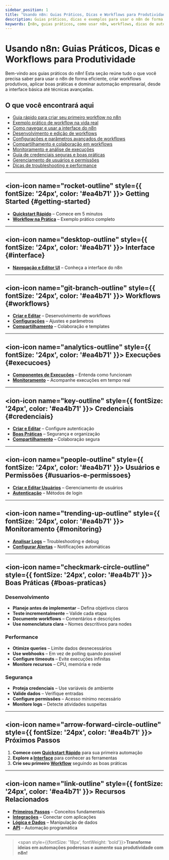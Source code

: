 ```yaml
---
sidebar_position: 1
title: "Usando n8n: Guias Práticos, Dicas e Workflows para Produtividade"
description: Guias práticos, dicas e exemplos para usar o n8n de forma eficiente, criar workflows produtivos e dominar automação empresarial.
keywords: [n8n, guias práticos, como usar n8n, workflows, dicas de automação, produtividade n8n, exemplos, automação empresarial, melhores práticas]
---
```


# Usando n8n: Guias Práticos, Dicas e Workflows para Produtividade

Bem-vindo aos guias práticos do n8n! Esta seção reúne tudo o que você precisa saber para usar o n8n de forma eficiente, criar workflows produtivos, aplicar boas práticas e dominar automação empresarial, desde a interface básica até técnicas avançadas.

## O que você encontrará aqui

- [Guia rápido para criar seu primeiro workflow no n8n](./getting-started/quickstart-rapido)
- [Exemplo prático de workflow na vida real](./getting-started/workflow-na-pratica)
- [Como navegar e usar a interface do n8n](./interface/navegacao-editor-ui)
- [Desenvolvimento e edição de workflows](./workflows/criar-editar)
- [Configurações e parâmetros avançados de workflows](./workflows/configuracoes)
- [Compartilhamento e colaboração em workflows](./workflows/compartilhamento)
- [Monitoramento e análise de execuções](./execucoes/componentes-execucoes)
- [Guia de credenciais seguras e boas práticas](./credenciais/boas-praticas)
- [Gerenciamento de usuários e permissões](./usuarios-permissoes/criar-editar-usuarios)
- [Dicas de troubleshooting e performance](./monitoring/analisar-logs)

---

## <ion-icon name="rocket-outline" style={{ fontSize: '24px', color: '#ea4b71' }}></ion-icon> Getting Started {#getting-started}

- **[Quickstart Rápido](./getting-started/quickstart-rapido)** – Comece em 5 minutos
- **[Workflow na Prática](./getting-started/workflow-na-pratica)** – Exemplo prático completo

---

## <ion-icon name="desktop-outline" style={{ fontSize: '24px', color: '#ea4b71' }}></ion-icon> Interface {#interface}

- **[Navegação e Editor UI](./interface/navegacao-editor-ui)** – Conheça a interface do n8n

---

## <ion-icon name="git-branch-outline" style={{ fontSize: '24px', color: '#ea4b71' }}></ion-icon> Workflows {#workflows}

- **[Criar e Editar](./workflows/criar-editar)** – Desenvolvimento de workflows
- **[Configurações](./workflows/configuracoes)** – Ajustes e parâmetros
- **[Compartilhamento](./workflows/compartilhamento)** – Colaboração e templates

---

## <ion-icon name="analytics-outline" style={{ fontSize: '24px', color: '#ea4b71' }}></ion-icon> Execuções {#execucoes}

- **[Componentes de Execuções](./execucoes/componentes-execucoes)** – Entenda como funcionam
- **[Monitoramento](./execucoes/)** – Acompanhe execuções em tempo real

---

## <ion-icon name="key-outline" style={{ fontSize: '24px', color: '#ea4b71' }}></ion-icon> Credenciais {#credenciais}

- **[Criar e Editar](./credenciais/criar-editar)** – Configure autenticação
- **[Boas Práticas](./credenciais/boas-praticas)** – Segurança e organização
- **[Compartilhamento](./credenciais/compartilhamento)** – Colaboração segura

---

## <ion-icon name="people-outline" style={{ fontSize: '24px', color: '#ea4b71' }}></ion-icon> Usuários e Permissões {#usuarios-e-permissoes}

- **[Criar e Editar Usuários](./usuarios-permissoes/criar-editar-usuarios)** – Gerenciamento de usuários
- **[Autenticação](./usuarios-permissoes/autenticacao)** – Métodos de login

---

## <ion-icon name="trending-up-outline" style={{ fontSize: '24px', color: '#ea4b71' }}></ion-icon> Monitoramento {#monitoring}

- **[Analisar Logs](./monitoring/analisar-logs)** – Troubleshooting e debug
- **[Configurar Alertas](./monitoring/configurar-alertas)** – Notificações automáticas

---

## <ion-icon name="checkmark-circle-outline" style={{ fontSize: '24px', color: '#ea4b71' }}></ion-icon> Boas Práticas {#boas-praticas}

### Desenvolvimento

- **Planeje antes de implementar** – Defina objetivos claros
- **Teste incrementalmente** – Valide cada etapa
- **Documente workflows** – Comentários e descrições
- **Use nomenclatura clara** – Nomes descritivos para nodes

### Performance

- **Otimize queries** – Limite dados desnecessários
- **Use webhooks** – Em vez de polling quando possível
- **Configure timeouts** – Evite execuções infinitas
- **Monitore recursos** – CPU, memória e rede

### Segurança

- **Proteja credenciais** – Use variáveis de ambiente
- **Valide dados** – Verifique entradas
- **Configure permissões** – Acesso mínimo necessário
- **Monitore logs** – Detecte atividades suspeitas

---

## <ion-icon name="arrow-forward-circle-outline" style={{ fontSize: '24px', color: '#ea4b71' }}></ion-icon> Próximos Passos

1. **Comece com [Quickstart Rápido](./getting-started/quickstart-rapido)** para sua primeira automação
2. **Explore a [Interface](./interface/)** para conhecer as ferramentas
3. **Crie seu primeiro [Workflow](./workflows/)** seguindo as boas práticas

---

## <ion-icon name="link-outline" style={{ fontSize: '24px', color: '#ea4b71' }}></ion-icon> Recursos Relacionados

- **[Primeiros Passos](../primeiros-passos/)** – Conceitos fundamentais
- **[Integrações](../integracoes/)** – Conectar com aplicações
- **[Lógica e Dados](../logica-e-dados/)** – Manipulação de dados
- **[API](../api/)** – Automação programática

---

> <span style={{fontSize: '18px', fontWeight: 'bold'}}>**Transforme ideias em automações poderosas e aumente sua produtividade com n8n!**</span>
